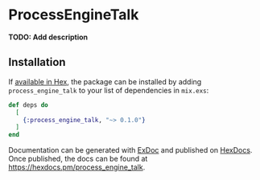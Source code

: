 # ProcessEngineTalk

**TODO: Add description**

## Installation

If [available in Hex](https://hex.pm/docs/publish), the package can be installed
by adding `process_engine_talk` to your list of dependencies in `mix.exs`:

```elixir
def deps do
  [
    {:process_engine_talk, "~> 0.1.0"}
  ]
end
```

Documentation can be generated with [ExDoc](https://github.com/elixir-lang/ex_doc)
and published on [HexDocs](https://hexdocs.pm). Once published, the docs can
be found at <https://hexdocs.pm/process_engine_talk>.

